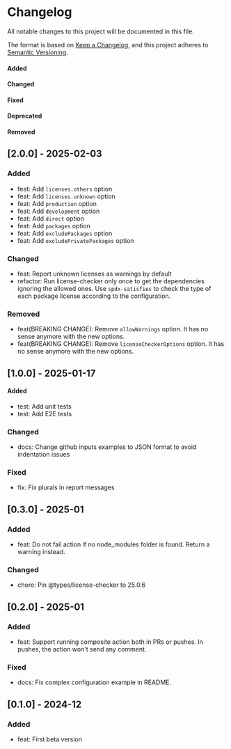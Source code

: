 # Changelog

All notable changes to this project will be documented in this file.

The format is based on [Keep a Changelog](https://keepachangelog.com/en/1.0.0/),
and this project adheres to [Semantic Versioning](https://semver.org/spec/v2.0.0.html).

#### Added
#### Changed
#### Fixed
#### Deprecated
#### Removed

## [2.0.0] - 2025-02-03

### Added

* feat: Add `licenses.others` option
* feat: Add `licenses.unknown` option
* feat: Add `production` option
* feat: Add `development` option
* feat: Add `direct` option
* feat: Add `packages` option
* feat: Add `excludePackages` option
* feat: Add `excludePrivatePackages` option

### Changed

* feat: Report unknown licenses as warnings by default
* refactor: Run license-checker only once to get the dependencies ignoring the allowed ones. Use `spdx-satisfies` to check the type of each package license according to the configuration. 

### Removed

* feat(BREAKING CHANGE): Remove `allowWarnings` option. It has no sense anymore with the new options.
* feat(BREAKING CHANGE): Remove `licenseCheckerOptions` option. It has no sense anymore with the new options.

## [1.0.0] - 2025-01-17

#### Added

* test: Add unit tests
* test: Add E2E tests

### Changed

* docs: Change github inputs examples to JSON format to avoid indentation issues

### Fixed

* fix: Fix plurals in report messages

## [0.3.0] - 2025-01

### Added

* feat: Do not fail action if no node_modules folder is found. Return a warning instead.

### Changed

* chore: Pin @types/license-checker to 25.0.6

## [0.2.0] - 2025-01

### Added

* feat: Support running composite action both in PRs or pushes. In pushes, the action won't send any comment.

### Fixed

* docs: Fix complex configuration example in README.

## [0.1.0] - 2024-12

### Added

* feat: First beta version

